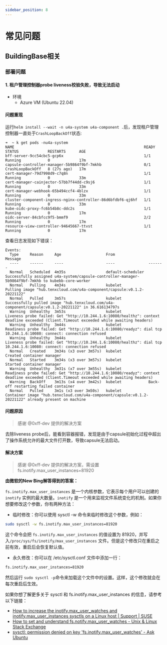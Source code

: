 ```yaml
---
sidebar_position: 8
---
```



# 常见问题

## BuildingBase相关

### 部署问题

#### 1. 租户管理控制器probe liveness校验失败，导致无法启动

- 环境
  - Azure VM (Ubuntu 22.04)

#### 问题重现

运行`helm install --wait -n u4a-system u4a-component .`后，发现租户管理控制器一直处于`CrashLoopBackOff`状态:

```shell
➜  ~ k get pods -nu4a-system
NAME                                                          READY   STATUS             RESTARTS      AGE
bff-server-9cc54cbc5-gcp6x                                    1/1     Running            0             17m
capsule-controller-manager-5b9864f9bf-7mkhb                   0/1     CrashLoopBackOff   8 (27s ago)   17m
cert-manager-79d7998d9-c7q8n                                  1/1     Running            0             33m
cert-manager-cainjector-57bb7f44dd-c9sj6                      1/1     Running            0             33m
cert-manager-webhook-65b494ccf4-4blzx                         1/1     Running            0             33m
cluster-component-ingress-nginx-controller-86d6bfdbf6-qj6hf   1/1     Running            0             33m
kube-oidc-proxy-fc6b54b8c-ddc2s                               1/1     Running            0             17m
oidc-server-84cbfcc9f5-bmmf9                                  2/2     Running            0             17m
resource-view-controller-94645667-ttvst                       1/1     Running            0             17m
```

查看日志发现如下错误：

```shell
Events:
  Type     Reason     Age                    From               Message
  ----     ------     ----                   ----               -------
  Normal   Scheduled  4m35s                  default-scheduler  Successfully assigned u4a-system/capsule-controller-manager-5b9864f9bf-7mkhb to kubebb-core-worker
  Normal   Pulling    4m34s                  kubelet            Pulling image "hub.tenxcloud.com/u4a-component/capsule:v0.1.2-20221122"
  Normal   Pulled     3m57s                  kubelet            Successfully pulled image "hub.tenxcloud.com/u4a-component/capsule:v0.1.2-20221122" in 36.616134797s
  Warning  Unhealthy  3m53s                  kubelet            Liveness probe failed: Get "http://10.244.1.6:10080/healthz": context deadline exceeded (Client.Timeout exceeded while awaiting headers)
  Warning  Unhealthy  3m44s                  kubelet            Readiness probe failed: Get "http://10.244.1.6:10080/readyz": dial tcp 10.244.1.6:10080: connect: connection refused
  Warning  Unhealthy  3m44s                  kubelet            Liveness probe failed: Get "http://10.244.1.6:10080/healthz": dial tcp 10.244.1.6:10080: connect: connection refused
  Normal   Created    3m34s (x3 over 3m57s)  kubelet            Created container manager
  Normal   Started    3m34s (x3 over 3m57s)  kubelet            Started container manager
  Warning  Unhealthy  3m31s (x7 over 3m55s)  kubelet            Readiness probe failed: Get "http://10.244.1.6:10080/readyz": context deadline exceeded (Client.Timeout exceeded while awaiting headers)
  Warning  BackOff    3m13s (x4 over 3m42s)  kubelet            Back-off restarting failed container
  Normal   Pulled     3m1s (x3 over 3m50s)   kubelet            Container image "hub.tenxcloud.com/u4a-component/capsule:v0.1.2-20221122" already present on machine
```

#### 问题原因

> 感谢 @0xff-dev 提供的解决方案

去除liveness probe后，能看到容器报错，发现是由于capsule初始化过程中超出了操作系统允许的最大文件打开数，导致capsule无法启动。

#### 解决方案

> 感谢 @0xff-dev 提供的解决方案，需设置 fs.inotify.max_user_instances=81920

**由微软的New Bing解答得到的答案：**

`fs.inotify.max_user_instances` 是一个内核参数，它表示每个用户可以创建的 `inotify` 实例的最大数量。`inotify` 是一个用来监视文件系统变化的机制。如果你想要修改这个参数，你有两种方法：

- 临时修改：你可以使用 sysctl -w 命令来临时修改这个参数，例如：

```sh
sudo sysctl -w fs.inotify.max_user_instances=81920
```

这个命令会把 `fs.inotify.max_user_instances` 的值设置为 81920，并写入`/proc/sys/fs/inotify/max_user_instances` 文件。但是这个修改只在重启之前有效，重启后会恢复默认值。

- 永久修改：你可以在 /etc/sysctl.conf 文件中添加一行：

```sh
fs.inotify.max_user_instances=81920
```

然后运行 `sudo sysctl -p`命令来加载这个文件中的设置。这样，这个修改就会在每次重启后生效。

如果你想了解更多关于 sysctl 和 fs.inotify.max_user_instances 的信息，请参考以下链接：

- [How to increase the inotify.max_user_watches and inotify.max_user_instances sysctls on a Linux host | Support | SUSE](https://www.suse.com/support/kb/doc/?id=000020048)
- [How to set and understand fs.notify.max_user_watches - Unix & Linux Stack Exchange](https://unix.stackexchange.com/questions/444998/how-to-set-and-understand-fs-notify-max-user-watches)
- [sysctl: permission denied on key 'fs.inotify.max_user_watches' - Ask Ubuntu](https://askubuntu.com/questions/1068168/sysctl-permission-denied-on-key-fs-inotify-max-user-watches)

<!-- Source: Conversation with Bing, 2023/7/3
(1) How to increase the inotify.max_user_watches and inotify.max_user_instances sysctls on a Linux host | Support | SUSE. <https://www.suse.com/support/kb/doc/?id=000020048>.
(2) How to set and understand fs.notify.max_user_watches. <https://unix.stackexchange.com/questions/444998/how-to-set-and-understand-fs-notify-max-user-watches>.
(3) sysctl: permission denied on key 'fs.inotify.max_user_watches'. <https://askubuntu.com/questions/1068168/sysctl-permission-denied-on-key-fs-inotify-max-user-watches>. -->
